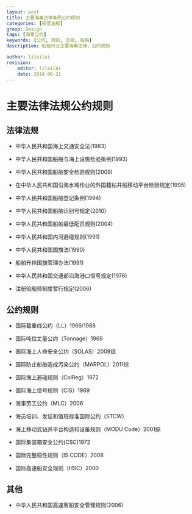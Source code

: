 ```yaml
---
layout: post
title: 主要海事法律条例公约规则
categories: [规范法规]
group: Design
tags: [海事公约]
keywords: [公约, 规则, 法规, 船舶]
description: 船舶行业主要海事法律，公约规则

author: lileilei
revision:
    editor: lileilei
    date: 2014-06-21
---
```


# 主要法律法规公约规则

## 法律法规

+ 中华人民共和国海上交通安全法(1983）
+ 中华人民共和国船舶与海上设施检验条例(1993）
+ 中华人民共和国船舶安全检验规则(2009)
+ 在中华人民共和国沿海水域作业的外国籍钻井船移动平台检验规定(1995)

+ 中华人民共和国船舶登记条例(1994)
+ 中华人民共和国船舶识别号规定(2010)

+ 中华人民共和国船舶最低配员规则(2004)
+ 中华人民共和国内河避碰规则(1991)

+ 中华人民共和国国旗法(1990)
+ 船舶升挂国旗管理办法(1991)
+ 中华人民共和国交通部沿海港口信号规定(1976)
+ 注册验船师制度暂行规定(2006)


## 公约规则

+ 国际载重线公约（LL）1966/1988
+ 国际吨位丈量公约（Tonnage）1969
+ 国际海上人命安全公约（SOLAS）2009综
+ 国际防止船舶造成污染公约（MARPOL）2011综
+ 国际海上避碰规则（ColReg）1972
+ 国际海上信号规则（CIS）1969
+ 海事劳工公约（MLC）2006
+ 海员培训、发证和值班标准国际公约（STCW）
+ 海上移动式钻井平台构造和设备规则（MODU Code）2001综
+ 国际集装箱安全公约(CSC)1972

+ 国际完整稳性规则（IS CODE）2008
+ 国际高速船安全规则（HSC）2000

## 其他

+ 中华人民共和国高速客船安全管理规则(2006)

